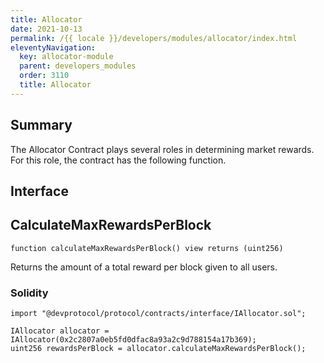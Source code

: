 ```yaml
---
title: Allocator
date: 2021-10-13
permalink: /{{ locale }}/developers/modules/allocator/index.html
eleventyNavigation:
  key: allocator-module
  parent: developers_modules
  order: 3110
  title: Allocator
---
```


## Summary

The Allocator Contract plays several roles in determining market rewards.
For this role, the contract has the following function.

## Interface

## CalculateMaxRewardsPerBlock

```solidity
function calculateMaxRewardsPerBlock() view returns (uint256)
```

Returns the amount of a total reward per block given to all users.

### Solidity

```solidity
import "@devprotocol/protocol/contracts/interface/IAllocator.sol";

IAllocator allocator = IAllocator(0x2c2807a0eb5fd0dfac8a93a2c9d788154a17b369);
uint256 rewardsPerBlock = allocator.calculateMaxRewardsPerBlock();
```
